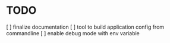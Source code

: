 # TODO

[ ] finalize documentation
[ ] tool to build application config from commandline
[ ] enable debug mode with env variable